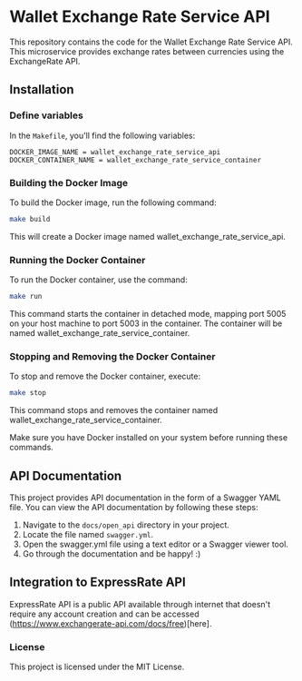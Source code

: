 # Wallet Exchange Rate Service API

This repository contains the code for the Wallet Exchange Rate Service API. This microservice provides exchange rates between currencies using the ExchangeRate API.

## Installation

### Define variables

In the `Makefile`, you'll find the following variables:

```make
DOCKER_IMAGE_NAME = wallet_exchange_rate_service_api 
DOCKER_CONTAINER_NAME = wallet_exchange_rate_service_container
```

### Building the Docker Image
To build the Docker image, run the following command:

```bash
make build
```

This will create a Docker image named wallet_exchange_rate_service_api.

### Running the Docker Container
To run the Docker container, use the command:

```bash
make run
```
This command starts the container in detached mode, mapping port 5005 on your host machine to port 5003 in the container. The container will be named wallet_exchange_rate_service_container.

### Stopping and Removing the Docker Container
To stop and remove the Docker container, execute:

```bash
make stop
```
This command stops and removes the container named wallet_exchange_rate_service_container.

Make sure you have Docker installed on your system before running these commands.

## API Documentation

This project provides API documentation in the form of a Swagger YAML file. You can view the API documentation by following these steps:

1. Navigate to the `docs/open_api` directory in your project.
2. Locate the file named `swagger.yml`.
3. Open the swagger.yml file using a text editor or a Swagger viewer tool.
4. Go through the documentation and be happy! :)

## Integration to ExpressRate API 

ExpressRate API is a public API available through internet that doesn't require any account creation and can be accessed (https://www.exchangerate-api.com/docs/free)[here].

### License
This project is licensed under the MIT License.

